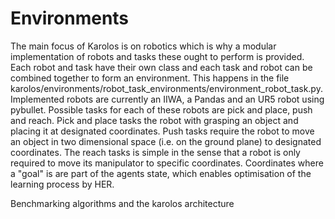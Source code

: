 # Environments

The main focus of Karolos is on robotics which is why
a modular implementation of robots and tasks these ought
to perform is provided. 
Each robot and task have their own class and each task
and robot can be combined together to form an environment.
This happens in the file karolos/environments/robot_task_environments/environment_robot_task.py.
Implemented robots are currently an IIWA, a Pandas and an UR5 robot
using pybullet. 
Possible tasks for each of these robots are pick and place,
push and reach.
Pick and place tasks the robot with grasping an object and
placing it at designated coordinates.
Push tasks require the robot to move an object in two
dimensional space (i.e. on the ground plane) to designated coordinates.
The reach tasks is simple in the sense that a robot is only required
to move its manipulator to specific coordinates.
Coordinates where a "goal" is are part of the agents state, which enables
optimisation of the learning process by HER.

Benchmarking algorithms and the karolos architecture


